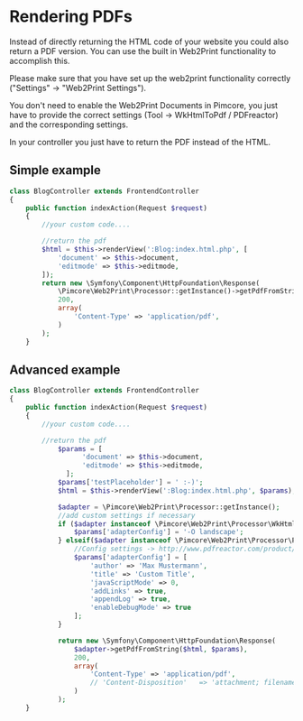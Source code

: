 # Rendering PDFs

Instead of directly returning the HTML code of your website you could also return a PDF version. 
You can use the built in Web2Print functionality to accomplish this.

Please make sure that you have set up the web2print functionality correctly ("Settings" -> "Web2Print Settings").

You don't need to enable the Web2Print Documents in Pimcore, you 
just have to provide the correct settings (Tool -> WkHtmlToPdf / PDFreactor) and the corresponding settings.

In your controller you just have to return the PDF instead of the HTML. 

## Simple example
```php
class BlogController extends FrontendController
{
    public function indexAction(Request $request)
    {
        //your custom code....

        //return the pdf
        $html = $this->renderView(':Blog:index.html.php', [
            'document' => $this->document,
            'editmode' => $this->editmode,
        ]);
        return new \Symfony\Component\HttpFoundation\Response(
            \Pimcore\Web2Print\Processor::getInstance()->getPdfFromString($html),
            200,
            array(
                'Content-Type' => 'application/pdf',
            )
        );
    }
```
## Advanced example

```php
class BlogController extends FrontendController
{
    public function indexAction(Request $request)
    {
        //your custom code....

        //return the pdf
            $params = [
                  'document' => $this->document,
                  'editmode' => $this->editmode,
              ];
            $params['testPlaceholder'] = ' :-)';
            $html = $this->renderView(':Blog:index.html.php', $params);

            $adapter = \Pimcore\Web2Print\Processor::getInstance();
            //add custom settings if necessary
            if ($adapter instanceof \Pimcore\Web2Print\Processor\WkHtmlToPdf) {
                $params['adapterConfig'] = '-O landscape';
            } elseif($adapter instanceof \Pimcore\Web2Print\Processor\PdfReactor) {
                //Config settings -> http://www.pdfreactor.com/product/doc/webservice/php.html#Configuration
                $params['adapterConfig'] = [
                    'author' => 'Max Mustermann',
                    'title' => 'Custom Title',
                    'javaScriptMode' => 0,
                    'addLinks' => true,
                    'appendLog' => true,
                    'enableDebugMode' => true
                ];
            }

            return new \Symfony\Component\HttpFoundation\Response(
                $adapter->getPdfFromString($html, $params),
                200,
                array(
                    'Content-Type' => 'application/pdf',
                    // 'Content-Disposition'   => 'attachment; filename="custom-pdf.pdf"' //direct download
                )
            );
    }
```
